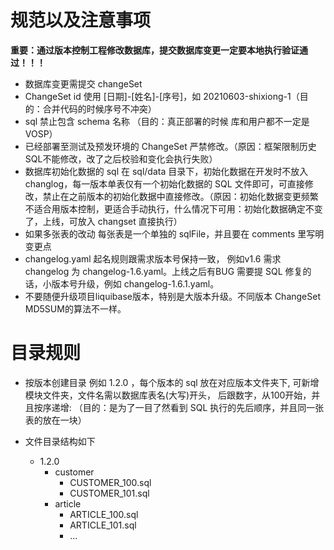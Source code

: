 # 规范以及注意事项

​	**重要：通过版本控制工程修改数据库，提交数据库变更一定要本地执行验证通过！！！**

- 数据库变更需提交 changeSet
- ChangeSet id 使用 [日期]-[姓名]-[序号]，如 20210603-shixiong-1（目的：合并代码的时候序号不冲突）
- sql 禁止包含 schema 名称 （目的：真正部署的时候 库和用户都不一定是 VOSP）
- 已经部署至测试及预发环境的 ChangeSet 严禁修改。（原因：框架限制历史SQL不能修改，改了之后校验和变化会执行失败）
- 数据库初始化数据的 sql 在 sql/data 目录下，初始化数据在开发时不放入 changlog，每一版本单表仅有一个初始化数据的 SQL 文件即可，可直接修改，禁止在之前版本的初始化数据中直接修改。（原因：初始化数据变更频繁不适合用版本控制，更适合手动执行，什么情况下可用：初始化数据确定不变了，上线，可放入 changset 直接执行）
- 如果多张表的改动 每张表是一个单独的 sqlFile，并且要在 comments 里写明变更点
- changelog.yaml 起名规则跟需求版本号保持一致， 例如v1.6 需求 changelog 为 changelog-1.6.yaml。上线之后有BUG 需要提 SQL 修复的话，小版本号升级，例如 changelog-1.6.1.yaml。
- 不要随便升级项目liquibase版本，特别是大版本升级。不同版本 ChangeSet MD5SUM的算法不一样。

# 目录规则

- 按版本创建目录 例如 1.2.0 ，每个版本的 sql 放在对应版本文件夹下, 可新增模块文件夹，文件名需以数据库表名(大写)开头， 后跟数字，从100开始，并且按序递增: （目的：是为了一目了然看到 SQL 执行的先后顺序，并且同一张表的放在一块）

- 文件目录结构如下
  - 1.2.0
    - customer
      - CUSTOMER_100.sql
      - CUSTOMER_101.sql
    - article
      - ARTICLE_100.sql
      - ARTICLE_101.sql
      - ...